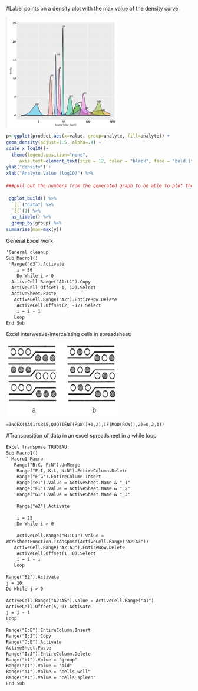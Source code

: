 #Label points on a density plot with the max value of the density curve.

<p>
<img src="images/density.png" width="300" height="300" align="center">
 </p>


```r
p<-ggplot(product,aes(x=value, group=analyte, fill=analyte)) +
geom_density(adjust=1.5, alpha=.4) +
scale_x_log10()+
  theme(legend.position="none",
     axis.text=element_text(size = 12, color = "black", face = "bold.italic"))+    
ylab("density") +
xlab("Analyte Value (log10)") %>% 

###pull out the numbers from the generated graph to be able to plot the values.

 ggplot_build() %>% 
  `[[`("data") %>% 
  `[[`(1) %>% 
  as_tibble() %>% 
  group_by(group) %>% 
summarise(max=max(y))
```


General Excel work
```vbscript
'General cleanup
Sub Macro1()
  Range("d3").Activate
    i = 56
    Do While i > 0
  ActiveCell.Range("A1:L1").Copy
  ActiveCell.Offset(-1, 12).Select
  ActiveSheet.Paste
   ActiveCell.Range("A2").EntireRow.Delete
    ActiveCell.Offset(2, -12).Select
    i = i - 1
   Loop
End Sub
```

Excel interweave-intercalating cells in spreadsheet:
<p>
<img src="images/intercalate.png" width="300" height="200" align="center">
</p>

```vbscript
=INDEX($A$1:$B$5,QUOTIENT(ROW()+1,2),IF(MOD(ROW(),2)=0,2,1))
```


#Transposition of data in an excel spreadsheet in a while loop

```vbscript
Excel transpose TRUDEAU:
Sub Macro1()
' Macro1 Macro
   Range("B:C, F:N").UnMerge
    Range("F:I, K:L, N:N").EntireColumn.Delete
    Range("F:G").EntireColumn.Insert
    Range("e1").Value = ActiveSheet.Name & "_1"
    Range("F1").Value = ActiveSheet.Name & "_2"
    Range("G1").Value = ActiveSheet.Name & "_3"
    
    Range("e2").Activate
   
    i = 25
    Do While i > 0
    
    ActiveCell.Range("B1:C1").Value = WorksheetFunction.Transpose(ActiveCell.Range("A2:A3"))
   ActiveCell.Range("A2:A3").EntireRow.Delete
    ActiveCell.Offset(1, 0).Select
    i = i - 1
   Loop

Range("B2").Activate
j = 10
Do While j > 0

ActiveCell.Range("A2:A5").Value = ActiveCell.Range("a1")
ActiveCell.Offset(5, 0).Activate
j = j - 1
Loop

Range("E:E").EntireColumn.Insert
Range("I:J").Copy
Range("D:E").Activate
ActiveSheet.Paste
Range("I:J").EntireColumn.Delete
Range("b1").Value = "group"
Range("c1").Value = "pid"
Range("d1").Value = "cells_well"
Range("e1").Value = "cells_spleen"
End Sub
```

